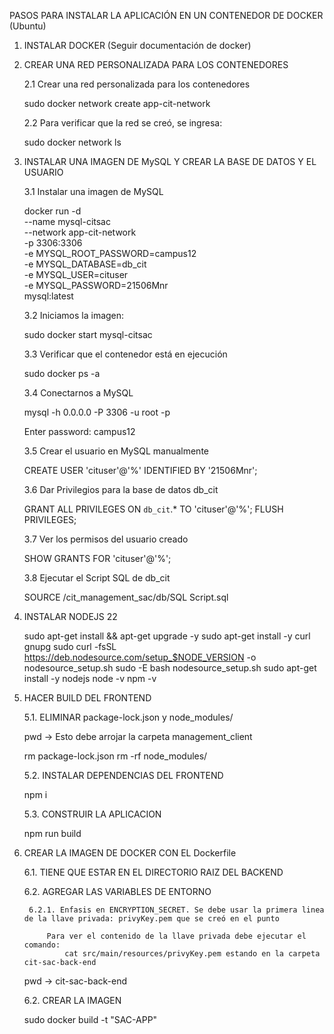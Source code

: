 PASOS PARA INSTALAR LA APLICACIÓN EN UN CONTENEDOR DE DOCKER (Ubuntu)

1. INSTALAR DOCKER (Seguir documentación de docker)

2. CREAR UNA RED PERSONALIZADA PARA LOS CONTENEDORES

    2.1 Crear una red personalizada para los contenedores
   
    sudo docker network create app-cit-network
   
    2.2 Para verificar que la red se creó, se ingresa:
   
    sudo docker network ls

3. INSTALAR UNA IMAGEN DE MySQL Y CREAR LA BASE DE DATOS Y EL USUARIO

   3.1 Instalar una imagen de MySQL
   
   docker run -d \
  --name mysql-citsac \
  --network app-cit-network \
  -p 3306:3306 \
  -e MYSQL_ROOT_PASSWORD=campus12 \
  -e MYSQL_DATABASE=db_cit \
  -e MYSQL_USER=cituser \
  -e MYSQL_PASSWORD=21506Mnr \
  mysql:latest
  
    3.2 Iniciamos la imagen:
  
    sudo docker start mysql-citsac
  
  
    3.3 Verificar que el contenedor está en ejecución
  
    sudo docker ps -a
  
    3.4 Conectarnos a MySQL 
  
    mysql -h 0.0.0.0 -P 3306 -u root -p 
  
    Enter password: campus12
  

    3.5 Crear el usuario en MySQL manualmente
  
    CREATE USER 'cituser'@'%' IDENTIFIED BY '21506Mnr';
  
    3.6 Dar Privilegios para la base de datos db_cit
  
    GRANT ALL PRIVILEGES ON `db_cit`.* TO 'cituser'@'%';
    FLUSH PRIVILEGES;
  
    3.7 Ver los permisos del usuario creado
  
    SHOW GRANTS FOR 'cituser'@'%';
  
    3.8 Ejecutar el Script SQL de db_cit
  
    SOURCE /cit_management_sac/db/SQL Script.sql

4. INSTALAR NODEJS 22

   sudo apt-get install && apt-get upgrade -y
   sudo apt-get install -y curl gnupg
   sudo curl -fsSL https://deb.nodesource.com/setup_$NODE_VERSION -o nodesource_setup.sh
   sudo -E bash nodesource_setup.sh
   sudo apt-get install -y nodejs
   node -v
   npm -v

5. HACER BUILD DEL FRONTEND
    
    5.1. ELIMINAR package-lock.json y node_modules/
    
    pwd -> Esto debe arrojar la carpeta management_client

    rm package-lock.json
    rm -rf node_modules/

    5.2. INSTALAR DEPENDENCIAS DEL FRONTEND

    npm i

    5.3. CONSTRUIR LA APLICACION

    npm run build

6. CREAR LA IMAGEN DE DOCKER CON EL Dockerfile

    6.1. TIENE QUE ESTAR EN EL DIRECTORIO RAIZ DEL BACKEND

    6.2. AGREGAR LAS VARIABLES DE ENTORNO
    
        6.2.1. Enfasis en ENCRYPTION_SECRET. Se debe usar la primera linea de la llave privada: privyKey.pem que se creó en el punto 

            Para ver el contenido de la llave privada debe ejecutar el comando:
                cat src/main/resources/privyKey.pem estando en la carpeta cit-sac-back-end
    
    pwd -> cit-sac-back-end

    6.2. CREAR LA IMAGEN

    sudo docker build -t "SAC-APP"
